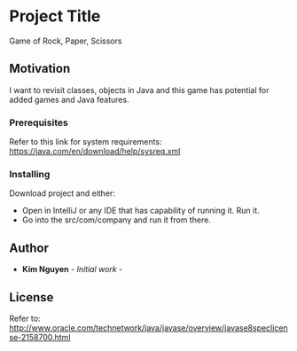 # Project Title

Game of Rock, Paper, Scissors

## Motivation

I want to revisit classes, objects in Java and this game has potential for added games and Java features.  

### Prerequisites

Refer to this link for system requirements:  https://java.com/en/download/help/sysreq.xml

### Installing

Download project and either:
- Open in IntelliJ or any IDE that has capability of running it.  Run it.
- Go into the src/com/company and run it from there.



## Author

* **Kim Nguyen** - *Initial work* - 


## License

Refer to: http://www.oracle.com/technetwork/java/javase/overview/javase8speclicense-2158700.html


